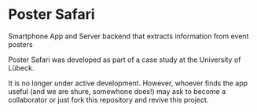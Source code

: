 # Poster Safari

Smartphone App and Server backend that extracts information from event posters

Poster Safari was developed as part of a case study at the University of Lübeck.

It is no longer under active development. 
However, whoever finds the app useful (and we are shure, somewhone does!) may ask to become a collaborator or just fork this repository and revive this project.
